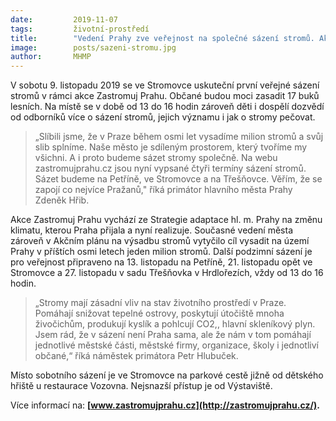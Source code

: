 ```yaml
---
date:         2019-11-07
tags:         životní-prostředí
title:        "Vedení Prahy zve veřejnost na společné sázení stromů. Akce „Zastromuj Prahu“ se koná již tuto sobotu ve Stromovce "
image: 	      posts/sazeni-stromu.jpg
author:       MHMP
---
```


V sobotu 9. listopadu 2019 se ve Stromovce uskuteční první veřejné sázení stromů v rámci akce Zastromuj Prahu. Občané budou moci zasadit 17 buků lesních. Na místě se v době od 13 do 16 hodin zároveň děti i dospělí dozvědí od odborníků více o sázení stromů, jejich významu i jak o stromy pečovat.

> „Slíbili jsme, že v Praze během osmi let vysadíme milion stromů a svůj slib splníme. Naše město je sdíleným prostorem, který tvoříme my všichni. A i proto budeme sázet stromy společně. Na webu zastromujprahu.cz jsou nyní vypsané čtyři termíny sázení stromů. Sázet budeme na Petříně, ve Stromovce a na Třešňovce. Věřím, že se zapojí co nejvíce Pražanů," říká primátor hlavního města Prahy Zdeněk Hřib.

Akce Zastromuj Prahu vychází ze Strategie adaptace hl. m. Prahy na změnu klimatu, kterou Praha přijala a nyní realizuje. Současné vedení města zároveň v Akčním plánu na výsadbu stromů vytyčilo cíl vysadit na území Prahy v příštích osmi letech jeden milion stromů. Další podzimní sázení je pro veřejnost připraveno na 13. listopadu na Petříně, 21. listopadu opět ve Stromovce a 27. listopadu v sadu Třešňovka v Hrdlořezích, vždy od 13 do 16 hodin.

> „Stromy mají zásadní vliv na stav životního prostředí v Praze. Pomáhají snižovat tepelné ostrovy, poskytují útočiště mnoha živočichům, produkují kyslík a pohlcují CO2,, hlavní skleníkový plyn. Jsem rád, že v sázení není Praha sama, ale že nám v tom pomáhají jednotlivé městské části, městské firmy, organizace, školy i jednotliví občané,“ říká náměstek primátora Petr Hlubuček.

Místo sobotního sázení je ve Stromovce na parkové cestě jižně od dětského hřiště u restaurace Vozovna. Nejsnazší přístup je od Výstaviště.

Více informací na: **[www.zastromujprahu.cz](http://zastromujprahu.cz/).**

 
